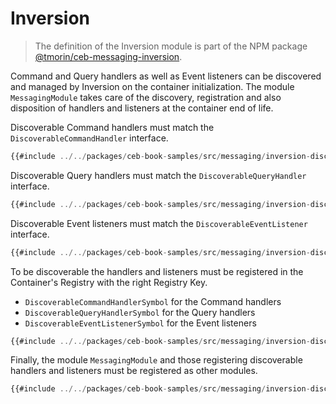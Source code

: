 # Inversion

> The definition of the Inversion module is part of the NPM package [@tmorin/ceb-messaging-inversion](https://www.npmjs.com/package/@tmorin/ceb-messaging-inversion).

Command and Query handlers as well as Event listeners can be discovered and managed by Inversion on the container initialization.
The module `MessagingModule` takes care of the discovery, registration and also disposition of handlers and listeners at the container end of life.

Discoverable Command handlers must match the `DiscoverableCommandHandler` interface.

```typescript
{{#include ../../packages/ceb-book-samples/src/messaging/inversion-discovery-command.ts}}
```

Discoverable Query handlers must match the `DiscoverableQueryHandler` interface.

```typescript
{{#include ../../packages/ceb-book-samples/src/messaging/inversion-discovery-query.ts}}
```

Discoverable Event listeners must match the `DiscoverableEventListener` interface.

```typescript
{{#include ../../packages/ceb-book-samples/src/messaging/inversion-discovery-event.ts}}
```

To be discoverable the handlers and listeners must be registered in the Container's Registry with the right Registry Key.

- `DiscoverableCommandHandlerSymbol` for the Command handlers
- `DiscoverableQueryHandlerSymbol` for the Query handlers
- `DiscoverableEventListenerSymbol` for the Event listeners

```typescript
{{#include ../../packages/ceb-book-samples/src/messaging/inversion-discovery-module.ts}}
```

Finally, the module `MessagingModule` and those registering discoverable handlers and listeners must be registered as other modules.

```typescript
{{#include ../../packages/ceb-book-samples/src/messaging/inversion-discovery-container.ts}}
```
